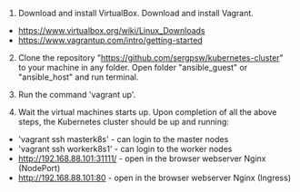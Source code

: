 1. Download and install VirtualBox. Download and install Vagrant.
 - https://www.virtualbox.org/wiki/Linux_Downloads
 - https://www.vagrantup.com/intro/getting-started

2. Clone the repository "https://github.com/sergpsw/kubernetes-cluster" to your machine in any folder. Open folder "ansible_guest" or "ansible_host" and run terminal.

3. Run the command 'vagrant up'. 

4. Wait the virtual machines starts up. Upon completion of all the above steps, the Kubernetes cluster should be up and running:
 - 'vagrant ssh masterk8s' - can login to the master nodes
 - 'vagrant ssh workerk8s1' - can login to the worker nodes
 - http://192.168.88.101:31111/ - open in the browser webserver Nginx (NodePort)
 - http://192.168.88.101:80 - open in the browser webserver Nginx (Ingress)

